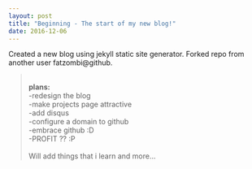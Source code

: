 ```yaml
---
layout: post
title: "Beginning - The start of my new blog!"
date: 2016-12-06
---
```

Created a new blog using jekyll static site generator. Forked repo from another user fatzombi@github.<br>
><br><b>plans:</b>
><br>-redesign the blog
><br>-make projects page attractive
><br>-add disqus
><br>-configure a domain to github
><br>-embrace github :D
><br>-PROFIT ?? :P
><br>
<br>Will add things that i learn and more...
